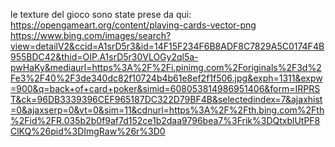 le texture del gioco sono state prese da qui:
    https://opengameart.org/content/playing-cards-vector-png
    https://www.bing.com/images/search?view=detailV2&ccid=A1srD5r3&id=14F15F234F6B8ADF8C7829A5C0174F4B955BDC42&thid=OIP.A1srD5r30VLOGy2ql5a-pwHaKy&mediaurl=https%3A%2F%2Fi.pinimg.com%2Foriginals%2F3d%2Fe3%2F40%2F3de340dc82f10724b4b61e8ef2f1f506.jpg&exph=1311&expw=900&q=back+of+card+poker&simid=608053814986951406&form=IRPRST&ck=96DB3339396CEF965187DC322D79BF4B&selectedindex=7&ajaxhist=0&ajaxserp=0&vt=0&sim=11&cdnurl=https%3A%2F%2Fth.bing.com%2Fth%2Fid%2FR.035b2b0f9af7d152ce1b2daa9796bea7%3Frik%3DQtxblUtPF8ClKQ%26pid%3DImgRaw%26r%3D0